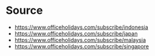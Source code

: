 # Source

- https://www.officeholidays.com/subscribe/indonesia
- https://www.officeholidays.com/subscribe/japan
- https://www.officeholidays.com/subscribe/malaysia
- https://www.officeholidays.com/subscribe/singapore
